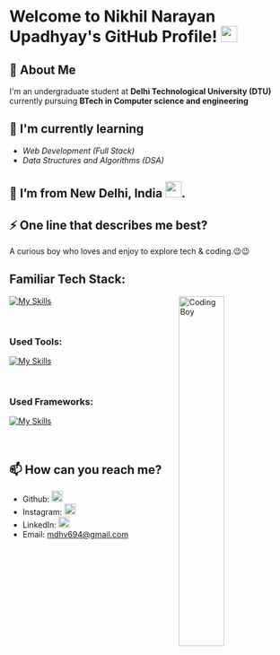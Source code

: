
# Welcome to Nikhil Narayan Upadhyay's GitHub Profile! <img src="https://github.com/TheDudeThatCode/TheDudeThatCode/blob/master/Assets/Hi.gif" width="29">

## 🧒 About Me

I'm an undergraduate student at **Delhi Technological University (DTU)** currently pursuing **BTech in Computer science and engineering**

## 🌱 I'm currently learning

- *Web Development (Full Stack)*
- *Data Structures and Algorithms (DSA)*

## 🏡 I’m from New Delhi, India <img src="https://github.com/TheDudeThatCode/TheDudeThatCode/blob/master/Assets/Earth.gif" width="29">.


## ⚡ One line that describes me best? 
A curious boy who loves and enjoy to explore tech & coding.😉😉


## Familiar Tech Stack:

<!-- coding boy -->
<img width="40%" align="right" alt="Coding Boy" src="https://github.com/sanajitjana/sanajitjana/blob/master/coding.gif?raw=true" />

<!-- language -->

[![My Skills](https://skillicons.dev/icons?i=mongodb,mysql,python,nodejs,js,html,css)]()

<br/>

### Used Tools:

[![My Skills](https://skillicons.dev/icons?i=git,github)]()

<br/>

### Used Frameworks:

[![My Skills](https://skillicons.dev/icons?i=express,django,bootstrap)]()
<br><br><br>

## 📫 How can you reach me?

- Github: [<img src='https://cdn.jsdelivr.net/npm/simple-icons@3.0.1/icons/github.svg' alt='github' height='20'>](https://github.com/NikhilNarayan1)
- Instagram: [<img src='https://cdn.jsdelivr.net/npm/simple-icons@3.0.1/icons/instagram.svg' alt='instagram' height='20'>](https://www.instagram.com/nnarayn19?igsh=amRrY2Z6dDlpeGVp)
- LinkedIn: [<img src='https://cdn.jsdelivr.net/npm/simple-icons@3.0.1/icons/linkedin.svg' alt='linkedin' height='20'>](https://www.linkedin.com/in/nikhil-narayan-upadhyay-09391a340)
- Email: [mdhv694@gmail.com](mailto:mdhv694@gmail.com)



<!---
NikhilNarayan1/NikhilNarayan1 is a ✨ special ✨ repository because its `README.md` (this file) appears on your GitHub profile.
You can click the Preview link to take a look at your changes.
--->
